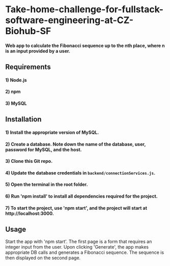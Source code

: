 # Take-home-challenge-for-fullstack-software-engineering-at-CZ-Biohub-SF
#### Web app to calculate the Fibonacci sequence up to the nth place, where n is an input provided by a user.

## Requirements
#### 1) Node.js
#### 2) npm
#### 3) MySQL

## Installation
#### 1) Install the appropriate version of MySQL.
#### 2) Create a database. Note down the name of the database, user, password for MySQL, and the host.
#### 3) Clone this Git repo.
#### 4) Update the database credentials in `backend/connectionServices.js`.
#### 5) Open the terminal in the root folder.
#### 6) Run 'npm install' to install all dependencies required for the project.
#### 7) To start the project, use 'npm start', and the project will start at http://localhost:3000.

## Usage
Start the app with 'npm start'.
The first page is a form that requires an integer input from the user.
Upon clicking 'Generate', the app makes appropriate DB calls and generates a Fibonacci sequence.
The sequence is then displayed on the second page.
